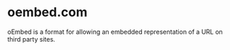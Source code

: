 # oembed.com
oEmbed is a format for allowing an embedded representation of a URL on third party sites.
